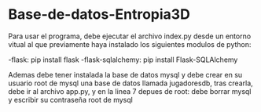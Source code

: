 # Base-de-datos-Entropia3D

Para usar el programa, debe ejecutar el archivo index.py desde un entorno vitual al que previamente haya instalado los siguientes modulos de python:

-flask:                pip install flask 
-flask-sqlalchemy:     pip install Flask-SQLAlchemy

Ademas debe tener instalada la base de datos mysql y debe crear en su usuario root de mysql una base de datos llamada jugadoresdb, tras crearla, debe ir al archivo app.py, y en la linea 7 depues de root: debe borrar mysql y escribir su contraseña root de mysql
